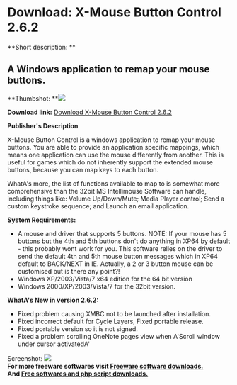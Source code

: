 # Download: X-Mouse Button Control 2.6.2

**Short description: **

## A Windows application to remap your mouse buttons.

  
**Thumbshot: **![](http://www.freewarefiles.com/screenshot/xmousebtnctrl_md.jpg)   
  
**Download link:** [Download X-Mouse Button Control 2.6.2](http://freesoftwares.boysofts.com/X-Mouse-Button-Control_program_25083.html)  
  

**Publisher's Description**  
  

X-Mouse Button Control is a windows application to remap your mouse buttons.
You are able to provide an application specific mappings, which means one
application can use the mouse differently from another. This is useful for
games which do not inherently support the extended mouse buttons, because you
can map keys to each button.

WhatA's more, the list of functions available to map to is somewhat more
comprehensive than the 32bit MS Intellimouse Software can handle, including
things like: Volume Up/Down/Mute; Media Player control; Send a custom
keystroke sequence; and Launch an email application.

**System Requirements:**

  * A mouse and driver that supports 5 buttons. NOTE: If your mouse has 5 buttons but the 4th and 5th buttons don't do anything in XP64 by default - this probably wont work for you. This software relies on the driver to send the default 4th and 5th mouse button messages which in XP64 default to BACK/NEXT in IE. Actually, a 2 or 3 button mouse can be customised but is there any point?! 
  * Windows XP/2003/Vista/7 x64 edition for the 64 bit version 
  * Windows 2000/XP/2003/Vista/7 for the 32bit version. 

**WhatA's New in version 2.6.2:**

  * Fixed problem causing XMBC not to be launched after installation. 
  * Fixed incorrect default for Cycle Layers, Fixed portable release. 
  * Fixed portable version so it is not signed. 
  * Fixed a problem scrolling OneNote pages view when A'Scroll window under cursor activatedA' 

  
  
Screenshot: ![](http://www.freewarefiles.com/screenshot/xmousebtnctrl.jpg)  
**For more freeware softwares visit [Freeware software downloads.](http://freesoftwares.boysofts.com/)**   
**And [Free softwares and php script downloads.](http://www.boysofts.com/)**

